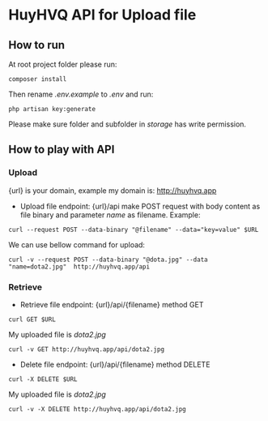 # HuyHVQ API for Upload file

## How to run

At root project folder please run:

```
composer install
```
Then rename *.env.example* to *.env* and run:

```
php artisan key:generate
```

Please make sure folder and subfolder in *storage* has write permission.

## How to play with API

### Upload
{url} is your domain, example my domain is: http://huyhvq.app
- Upload file endpoint: {url}/api
make POST request with body content as file binary and parameter *name* as filename.
Example:

```
curl --request POST --data-binary "@filename" --data="key=value" $URL
```
We can use bellow command for upload:

```
curl -v --request POST --data-binary "@dota.jpg" --data "name=dota2.jpg"  http://huyhvq.app/api
```

### Retrieve
- Retrieve file endpoint: {url}/api/{filename} method GET

```
curl GET $URL
```

My uploaded file is *dota2.jpg*

```
curl -v GET http://huyhvq.app/api/dota2.jpg
```
- Delete file endpoint: {url}/api/{filename} method DELETE

```
curl -X DELETE $URL
```

My uploaded file is *dota2.jpg*

```
curl -v -X DELETE http://huyhvq.app/api/dota2.jpg
```
